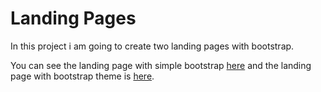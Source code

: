 # Landing Pages

In this project i am going to create two landing pages with bootstrap.

You can see the landing page with simple bootstrap [here](https://amine42.github.io/Landing_Pages/bootstrap_simple/index.html) and the landing page with bootstrap theme is [here](https://amine42.github.io/Landing_Pages/bootstrap_theme/index.html).